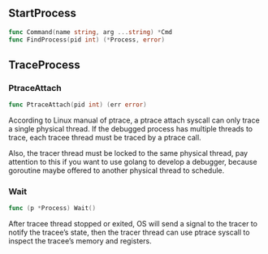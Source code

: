 ## StartProcess

```go
func Command(name string, arg ...string) *Cmd
func FindProcess(pid int) (*Process, error)
```



## TraceProcess

### PtraceAttach

```go
func PtraceAttach(pid int) (err error)
```

According to Linux manual of ptrace, a ptrace attach syscall can only trace a single physical thread. If the debugged process has multiple threads to trace, each tracee thread must be traced by a ptrace call.

Also, the tracer thread must be locked to the same physical thread, pay attention to this if you want to use golang to develop a debugger, because goroutine maybe offered to another physical thread to schedule.

### Wait

```go
func (p *Process) Wait()
```

After tracee thread stopped or exited, OS will send a signal to the tracer to notify the tracee’s state, then the tracer thread can use ptrace syscall to inspect the tracee’s memory and registers.

 